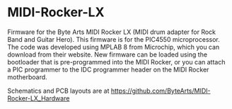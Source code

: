 # MIDI-Rocker-LX
Firmware for the Byte Arts MIDI Rocker LX (MIDI drum adapter for Rock Band and Guitar Hero). This firmware is for the PIC4550 microprocessor. The code was developed using MPLAB 8 from Microchip, which you can download from their website. New firmware can be loaded using the bootloader that is pre-programmed into the MIDI Rocker, or you can attach a PIC programmer to the IDC programmer header on the MIDI Rocker motherboard.

Schematics and PCB layouts are at https://github.com/ByteArts/MIDI-Rocker-LX_Hardware
